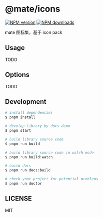 # @mate/icons

[![NPM version](https://img.shields.io/npm/v/@mate/icons.svg?style=flat)](https://npmjs.org/package/@mate/icons)
[![NPM downloads](http://img.shields.io/npm/dm/@mate/icons.svg?style=flat)](https://npmjs.org/package/@mate/icons)

mate 图标集，基于 icon pack

## Usage

TODO

## Options

TODO

## Development

```bash
# install dependencies
$ pnpm install

# develop library by docs demo
$ pnpm start

# build library source code
$ pnpm run build

# build library source code in watch mode
$ pnpm run build:watch

# build docs
$ pnpm run docs:build

# check your project for potential problems
$ pnpm run doctor
```

## LICENSE

MIT
